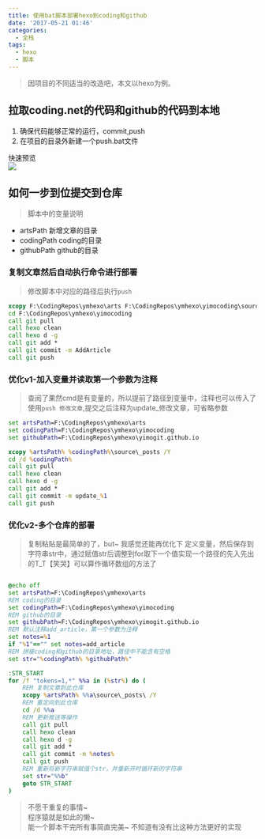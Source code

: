 ```yaml
---
title: 使用bat脚本部署hexo到coding和github
date: '2017-05-21 01:46'
categories:
  - 全栈
tags: 
  - hexo
  - 脚本
---
```


> 因项目的不同适当的改造吧，本文以hexo为例。

## 拉取coding.net的代码和github的代码到本地

1. 确保代码能够正常的运行，commit,push
2. 在项目的目录外新建一个push.bat文件 

快速预览      
![](http://images2015.cnblogs.com/blog/662652/201705/662652-20170521012938088-2141091264.png)


## 如何一步到位提交到仓库

> 脚本中的变量说明
* artsPath 新增文章的目录  
* codingPath coding的目录    
* githubPath github的目录    

### 复制文章然后自动执行命令进行部署

> 修改脚本中对应的路径后执行`push`

``` bat
xcopy F:\CodingRepos\ymhexo\arts F:\CodingRepos\ymhexo\yimocoding\source\_posts /Y
cd F:\CodingRepos\ymhexo\yimocoding
call git pull
call hexo clean
call hexo d -g
call git add *
call git commit -m AddArticle
call git push
```
<!--more-->
### 优化v1-加入变量并读取第一个参数为注释

> 查阅了果然cmd是有变量的，所以提前了路径到变量中，注释也可以传入了
> 使用`push 修改文章`,提交之后注释为update_修改文章，可省略参数

``` bat
set artsPath=F:\CodingRepos\ymhexo\arts
set codingPath=F:\CodingRepos\ymhexo\yimocoding
set githubPath=F:\CodingRepos\ymhexo\yimogit.github.io

xcopy %artsPath% %codingPath%\source\_posts /Y
cd /d %codingPath%
call git pull
call hexo clean
call hexo d -g
call git add *
call git commit -m update_%1
call git push
```
### 优化v2-多个仓库的部署

> 复制粘贴是最简单的了，but~ 我感觉还能再优化下
> 定义变量，然后保存到字符串str中，通过赋值str后调整到for取下一个值实现一个路径的先入先出的T_T【笑哭】可以算作循环数组的方法了

``` bat

@echo off
set artsPath=F:\CodingRepos\ymhexo\arts
REM coding的目录
set codingPath=F:\CodingRepos\ymhexo\yimocoding
REM github的目录
set githubPath=F:\CodingRepos\ymhexo\yimogit.github.io
REM 默认注释add_article，第一个参数为注释
set notes=%1 
if "%1"=="" set notes=add_article
REM 拼接coding和github的目录地址，路径中不能含有空格
set str="%codingPath% %githubPath%"

:STR_START
for /f "tokens=1,*" %%a in (%str%) do (
    REM 复制文章到此仓库
    xcopy %artsPath% %%a\source\_posts\ /Y
    REM 重定向到此仓库
    cd /d %%a
    REM 更新推送等操作
    call git pull
    call hexo clean
    call hexo d -g
    call git add *
    call git commit -m %notes%
    call git push
    REM 重新将新字符串赋值个str，并重新开时循环新的字符串
    set str="%%b"
    goto STR_START
)

```

> 不愿干重复的事情~    
> 程序猿就是如此的懒~      
> 能一个脚本干完所有事简直完美~
> 不知道有没有比这种方法更好的实现